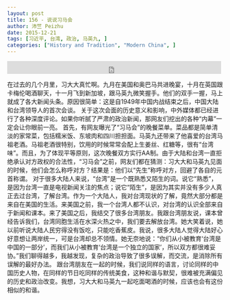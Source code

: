 ```yaml
---
layout: post
title: 156 - 说说习马会
author: 沛竺 Peizhu
date: 2015-12-21
tags: [习近平, 台湾, 政治, 马英九, ]
categories: ["History and Tradition", "Modern China", ]
---
```


<iframe src="https://archive.org/embed/slowchinese_201909/Slow_Chinese_156.mp3" width="500" height="30" frameborder="0" webkitallowfullscreen="true" mozallowfullscreen="true" allowfullscreen></iframe>

在过去的几个月里，习大大真忙啊。九月在美国和奥巴马共进晚宴，十月在英国跟卡梅伦喝酒聊天，十一月飞到新加坡，跟马英九微笑握手。他们的双手一握，马上就成了各大新闻头条。原因很简单：这是自1949年中国内战结束之后，中国大陆和台湾领导人的首次会谈。
关于这次会面的历史意义和影响，中外媒体都已经进行了各种深度评论。如果你听腻了严肃的政治新闻，那网友们挖出的各种“内幕”一定会让你眼前一亮。
首先，有网友曝光了“习马会”的晚餐菜单。菜品都是简单清淡的家常菜，包括糯米饭、东坡肉和四川担担面。马英九还带来了他喜爱的台湾马祖老酒。马祖老酒很特别，饮用的时候常常会配上生姜丝、红糖等，很有“台湾味”。而且，为了体现平等原则，这次晚餐双方实行AA制。由于大陆和台湾一直拒绝承认对方政权的合法性，“习马会”之前，网友们都在猜测：习大大和马英九见面的时候，他们会怎么称呼对方？结果是：他们以“先生”称呼对方，回避了各自的元首称谓。
对于很多大陆人来说，“台湾”是一个既熟悉又陌生的词。说它“熟悉”，是因为台湾一直是电视新闻关注的焦点；说它“陌生”，是因为其实并没有多少人真正去过台湾，了解台湾。作为一个大陆人，我对台湾现状的了解，竟然大部分都是来自在美国的生活。来美国之前，我一个台湾人都不认识，对台湾的认识全部来自于新闻和课本。来了美国之后，我结交了很多台湾朋友。我跟台湾朋友说，课本曾经告诉我们，台湾同胞生活在水深火热之中，我们要去解放台湾。她大笑着说，她以前听说大陆人民穷得没有饭吃，只能吃香蕉皮。我说，很多大陆人觉得大陆好心好意想让两岸统一，可是台湾却总不领情。她无奈地说：“你们从小被教育‘台湾是中国的一部分’，而我们从小被教育‘台湾是一个独立的国家’，所以双方都很难妥协。”我们聊得越多，我越发现，复杂的政治导致了很多误解，而交流，是消除所有误解的最好办法。
跟台湾朋友在一起的时候，我们说同样的语言，讨论同样的中国历史人物，在同样的节日吃同样的传统美食，这种和谐与默契，很难被充满偏见的历史和政治改变。我想，习大大和马英九一起吃面喝酒的时候，应该也会有这份相似的和谐。

